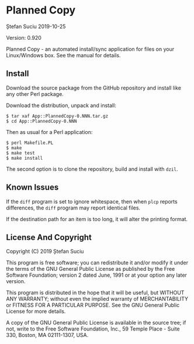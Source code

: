 Planned Copy
============
Ștefan Suciu
2019-10-25

Version: 0.920

Planned Copy - an automated install/sync application for files on your
Linux/Windows box.  See the manual for details.


Install
-------

Download the source package from the GitHub repository and install
like any other Perl package.

Download the distribution, unpack and install:

```
$ tar xaf App::PlannedCopy-0.NNN.tar.gz
$ cd App::PlannedCopy-0.NNN
```

Then as usual for a Perl application:

```
$ perl Makefile.PL
$ make
$ make test
$ make install
```

The second option is to clone the repository, build and install with
`dzil`.


Known Issues
------------

If the `diff` program is set to ignore whitespace, then when `plcp`
reports differences, the `diff` program may report identical files.

If the destination path for an item is too long, it will alter the
printing format.


License And Copyright
---------------------

Copyright (C) 2019 Ștefan Suciu

This program is free software; you can redistribute it and/or modify
it under the terms of the GNU General Public License as published by
the Free Software Foundation; version 2 dated June, 1991 or at your option
any later version.

This program is distributed in the hope that it will be useful,
but WITHOUT ANY WARRANTY; without even the implied warranty of
MERCHANTABILITY or FITNESS FOR A PARTICULAR PURPOSE.  See the
GNU General Public License for more details.

A copy of the GNU General Public License is available in the source tree;
if not, write to the Free Software Foundation, Inc.,
59 Temple Place - Suite 330, Boston, MA 02111-1307, USA.
